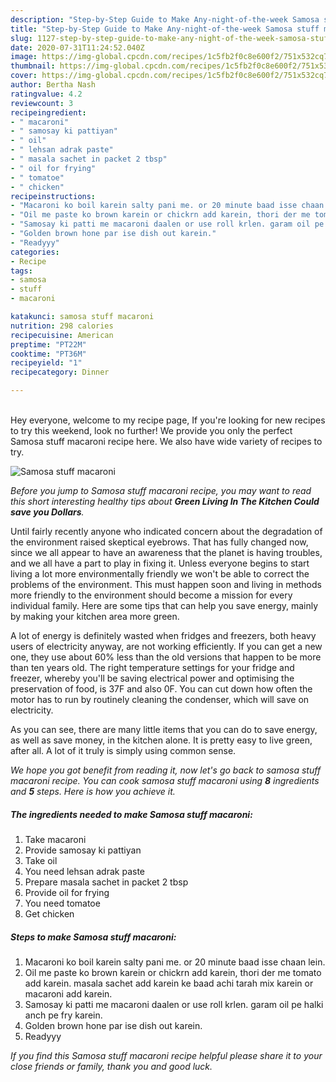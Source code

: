 ```yaml
---
description: "Step-by-Step Guide to Make Any-night-of-the-week Samosa stuff macaroni"
title: "Step-by-Step Guide to Make Any-night-of-the-week Samosa stuff macaroni"
slug: 1127-step-by-step-guide-to-make-any-night-of-the-week-samosa-stuff-macaroni
date: 2020-07-31T11:24:52.040Z
image: https://img-global.cpcdn.com/recipes/1c5fb2f0c8e600f2/751x532cq70/samosa-stuff-macaroni-recipe-main-photo.jpg
thumbnail: https://img-global.cpcdn.com/recipes/1c5fb2f0c8e600f2/751x532cq70/samosa-stuff-macaroni-recipe-main-photo.jpg
cover: https://img-global.cpcdn.com/recipes/1c5fb2f0c8e600f2/751x532cq70/samosa-stuff-macaroni-recipe-main-photo.jpg
author: Bertha Nash
ratingvalue: 4.2
reviewcount: 3
recipeingredient:
- " macaroni"
- " samosay ki pattiyan"
- " oil"
- " lehsan adrak paste"
- " masala sachet in packet 2 tbsp"
- " oil for frying"
- " tomatoe"
- " chicken"
recipeinstructions:
- "Macaroni ko boil karein salty pani me. or 20 minute baad isse chaan lein."
- "Oil me paste ko brown karein or chickrn add karein, thori der me tomato add karein. masala sachet add karein ke baad achi tarah mix karein or macaroni add karein."
- "Samosay ki patti me macaroni daalen or use roll krlen. garam oil pe halki anch pe fry karein."
- "Golden brown hone par ise dish out karein."
- "Readyyy"
categories:
- Recipe
tags:
- samosa
- stuff
- macaroni

katakunci: samosa stuff macaroni 
nutrition: 298 calories
recipecuisine: American
preptime: "PT22M"
cooktime: "PT36M"
recipeyield: "1"
recipecategory: Dinner

---
```

<br>
Hey everyone, welcome to my recipe page, If you're looking for new recipes to try this weekend, look no further! We provide you only the perfect Samosa stuff macaroni recipe here. We also have wide variety of recipes to try.
<br>


![Samosa stuff macaroni](https://img-global.cpcdn.com/recipes/1c5fb2f0c8e600f2/751x532cq70/samosa-stuff-macaroni-recipe-main-photo.jpg)

<i>Before you jump to Samosa stuff macaroni recipe, you may want to read this short interesting healthy tips about 
<strong>Green Living In The Kitchen Could save you Dollars</strong>.</i>
</br>

Until fairly recently anyone who indicated concern about the degradation of the environment raised skeptical eyebrows. That has fully changed now, since we all appear to have an awareness that the planet is having troubles, and we all have a part to play in fixing it. Unless everyone begins to start living a lot more environmentally friendly we won't be able to correct the problems of the environment. This must happen soon and living in methods more friendly to the environment should become a mission for every individual family. Here are some tips that can help you save energy, mainly by making your kitchen area more green.

A lot of energy is definitely wasted when fridges and freezers, both heavy users of electricity anyway, are not working efficiently. If you can get a new one, they use about 60% less than the old versions that happen to be more than ten years old. The right temperature settings for your fridge and freezer, whereby you'll be saving electrical power and optimising the preservation of food, is 37F and also 0F. You can cut down how often the motor has to run by routinely cleaning the condenser, which will save on electricity.

As you can see, there are many little items that you can do to save energy, as well as save money, in the kitchen alone. It is pretty easy to live green, after all. A lot of it truly is simply using common sense.


<i>We hope you got benefit from reading it, now let's go back to samosa stuff macaroni recipe. You can cook samosa stuff macaroni using <strong>8</strong> ingredients and <strong>5</strong> steps. Here is how you achieve it.
</i>

##### The ingredients needed to make Samosa stuff macaroni:

1. Take  macaroni
1. Provide  samosay ki pattiyan
1. Take  oil
1. You need  lehsan adrak paste
1. Prepare  masala sachet in packet 2 tbsp
1. Provide  oil for frying
1. You need  tomatoe
1. Get  chicken


##### Steps to make Samosa stuff macaroni:

1. Macaroni ko boil karein salty pani me. or 20 minute baad isse chaan lein.
1. Oil me paste ko brown karein or chickrn add karein, thori der me tomato add karein. masala sachet add karein ke baad achi tarah mix karein or macaroni add karein.
1. Samosay ki patti me macaroni daalen or use roll krlen. garam oil pe halki anch pe fry karein.
1. Golden brown hone par ise dish out karein.
1. Readyyy


<i>If you find this Samosa stuff macaroni recipe helpful please share it to your close friends or family, thank you and good luck.</i>

